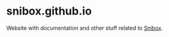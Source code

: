 # snibox.github.io

Website with documentation and other stuff related to [Snibox](https://github.com/snibox/snibox).
